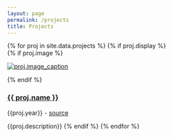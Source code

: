 ```yaml
---
layout: page
permalink: /projects
title: Projects
---
```


{% for proj in site.data.projects %}
{% if proj.display %}
<br/>
{% if proj.image %}
<dl class="captioned-img alignleft" style="max-width:400px">
<dt><a href=""><img src="/images/{{proj.image}}" alt="proj.image_caption"></a></dt>
</dl>
{% endif %}

### [{{ proj.name }}]({{proj.project_url}})

{{proj.year}} - [source]({{proj.source_url}})

{{proj.description}}
{% endif %}
{% endfor %}
